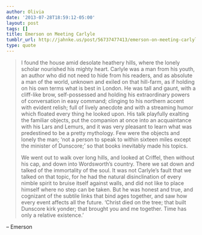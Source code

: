 ```yaml
---
author: Olivia
date: '2013-07-28T18:59:12-05:00'
layout: post
tags: []
title: Emerson on Meeting Carlyle
tumblr_url: http://jahnke.us/post/56737477413/emerson-on-meeting-carlyle
type: quote
---
```


> I found the house amid desolate heathery hills, where the lonely scholar nourished his mighty heart. Carlyle was a man from his youth, an author who did not need to hide from his readers, and as absolute a man of the world, unknown and exiled on that hill-farm, as if holding on his own terms what is best in London. He was tall and gaunt, with a cliff-like brow, self-possessed and holding his extraordinary powers of conversation in easy command; clinging to his northern accent with evident relish; full of lively anecdote and with a streaming humor which floated every thing he looked upon. His talk playfully exalting the familiar objects, put the companion at once into an acquaintance with his Lars and Lemurs, and it was very pleasant to learn what was predestined to be a pretty mythology. Few were the objects and lonely the man; ‘not a person to speak to within sixteen miles except the minister of Dunscore;’ so that books inevitably made his topics.
>
> We went out to walk over long hills, and looked at Criffel, then without his cap, and down into Wordsworth’s country. There we sat down and talked of the immortality of the soul. It was not Carlyle’s fault that we talked on that topic, for he had the natural disinclination of every nimble spirit to bruise itself against walls, and did not like to place himself where no step can be taken. But he was honest and true, and cognizant of the subtile links that bind ages together, and saw how every event affects all the future. ‘Christ died on the tree; that built Dunscore kirk yonder; that brought you and me together. Time has only a relative existence.’

– Emerson
